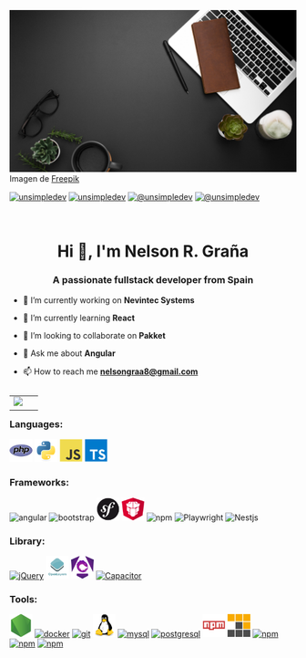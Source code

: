 

![MasterHead](./image/plano-estacion-trabajo-espacio-copia-computadora-portatil-medium.jpg)
Imagen de <a href="https://www.freepik.es/foto-gratis/plano-estacion-trabajo-espacio-copia-computadora-portatil_6740653.htm">Freepik</a>

<p align="left">
  <a href="https://linkedin.com/in/nelsongraa8" target="blank"><img align="center" src="https://img.shields.io/badge/LinkedIn-0077B5?style=for-the-badge&logo=linkedin&logoColor=white" alt="unsimpledev"/></a>
  <a href="https://twitter.com/nelsongraa8" target="blank"><img align="center" src="https://img.shields.io/badge/Twitter-00aece?style=for-the-badge&logo=x&logoColor=white" alt="unsimpledev"  /></a>
  <a href="mailto://nelsongraa8@gmail.com" target="blank"><img align="center" src="https://img.shields.io/badge/Gmail-D14836?style=for-the-badge&logo=gmail&logoColor=white" alt="@unsimpledev"  /></a>
  <a href="https://es.stackoverflow.com/users/244635" target="blank"><img align="center" src="https://img.shields.io/badge/stack overflow-ff8000?style=for-the-badge&logo=stackoverflow&logoColor=white" alt="@unsimpledev"  /></a>
</p>
<br>

<h1 align="center">Hi 👋, I'm Nelson R. Graña</h1>
<h3 align="center">A passionate fullstack developer from Spain</h3>

- 🔭 I’m currently working on **Nevintec Systems**

- 🌱 I’m currently learning **React**

- 👯 I’m looking to collaborate on **Pakket**

- 💬 Ask me about **Angular**

- 📫 How to reach me **nelsongraa8@gmail.com**

<div align="center">

<!--- stats & Trophy (start) -->
<p align="center">
<!--- stats (start) -->
<table align="left" border="0">
<tr border="0">
  <td width="60%" align="center" border="0">
    <img src="https://github-readme-streak-stats.herokuapp.com/?user=nelsongraa8&theme=dark&hide_border=false" /> 
  </td>

  <td width="40%" align="center" border="0">
    <i mg src="https://github-readme-stats.anuraghazra1.vercel.app/api/top-langs/?username=nelsongraa8&theme=dark&hide_border=false&no-bg=true&no-frame=true&langs_count=10"/>
  </td>
</tr>
</table>
<!--- stats (end) -->
</p>
<br>

<h3 align="left">Languages:</h3>
<p align="left">
  <a href="https://www.php.net" target="_blank">
    <img
      src="https://raw.githubusercontent.com/devicons/devicon/master/icons/php/php-original.svg"
      alt="php"
      width="40"
      height="40"
  /></a>
  <a href="https://www.python.org" target="_blank">
    <img
      src="https://raw.githubusercontent.com/devicons/devicon/master/icons/python/python-original.svg"
      alt="python"
      width="40"
      height="40"
  /></a>
  <a href="https://developer.mozilla.org/en-US/docs/Web/JavaScript" target="_blank">
    <img
      src="https://raw.githubusercontent.com/devicons/devicon/master/icons/javascript/javascript-original.svg"
      alt="javascript"
      width="40"
      height="40"
    /></a>
  <a href="https://www.typescriptlang.org/" target="_blank">
    <img
      src="https://raw.githubusercontent.com/devicons/devicon/master/icons/typescript/typescript-original.svg"
      alt="typescript"
      width="40"
      height="40"
    /></a>
</p>

<h3 align="left">Frameworks:</h3>
<p align="left">
  <a href="https://angular.io" target="_blank" style="text-decoration:none">
    <img
      src="https://cdn.jsdelivr.net/gh/devicons/devicon/icons/angular/angular-original.svg"
      alt="angular"
      width="40"
      height="40"
  /></a> 
  <a href="https://getbootstrap.com" target="_blank" style="text-decoration:none">
    <img
      src="https://cdn.jsdelivr.net/gh/devicons/devicon/icons/bootstrap/bootstrap-original.svg"
      alt="bootstrap"
      width="40"
      height="40"
  /></a>
  <a href="https://symfony.com" target="_blank" style="text-decoration:none">
    <img
      src="https://raw.githubusercontent.com/devicons/devicon/master/icons/symfony/symfony-original.svg"
      alt="symfony"
      width="40"
      height="40"
  /></a>
  <a href="https://primeng.com" target="_blank" style="text-decoration:none">
    <img
      src="https://raw.githubusercontent.com/nelsongraa8/nelsongraa8/main/image/primeng-logo.png"
      alt="primeng"
      width="40"
      height="40"
  /></a>
  <a href="https://jestjs.io/" target="_blank" style="text-decoration:none">
    <img
      src="https://cdn.jsdelivr.net/gh/devicons/devicon/icons/jest/jest-plain.svg"
      alt="npm"
      width="40"
      height="40"
    /></a>
  <a href="https://playwright.dev" target="_blank" style="text-decoration:none">
    <img
      src="https://cdn.jsdelivr.net/gh/devicons/devicon/icons/playwright/playwright-original.svg"
      alt="Playwright"
      width="40"
      height="40"
  /></a>
  <a href="https://nestjs.com" target="_blank" style="text-decoration:none">
    <img
      src="https://cdn.jsdelivr.net/gh/devicons/devicon/icons/nestjs/nestjs-original.svg"
      alt="Nestjs"
      width="40"
      height="40"
  /></a>
</p>

<h3 align="left">Library:</h3>
<p align="left">
  <a href="https://jquery.com/" target="_blank">
    <img
      src="https://cdn.jsdelivr.net/gh/devicons/devicon/icons/jquery/jquery-original.svg"
      alt="jQuery"
      width="40"
      height="40"
    /></a>
  <a href="https://openlayers.org/" target="_blank">
    <img
      src="https://raw.githubusercontent.com/nelsongraa8/nelsongraa8/main/image/openlayers_logo.png"
      alt="Openlayer"
      width="40"
      height="40"
    /></a>
  <a href="https://openlayers.org/" target="_blank">
    <img
      src="https://raw.githubusercontent.com/nelsongraa8/nelsongraa8/main/image/logo_ngrx.svg"
      alt="Ngxs"
      width="40"
      height="40"
    /></a>
  <a href="https://capacitorjs.com/" target="_blank">
    <img
      src="https://cdn.jsdelivr.net/gh/devicons/devicon/icons/capacitor/capacitor-original.svg"
      alt="Capacitor"
      width="40"
      height="40"
  /></a>
</p>

<h3 align="left">Tools:</h3>
<p align="left">
 <a href="https://nodejs.org" target="_blank">
    <img
      src="https://raw.githubusercontent.com/devicons/devicon/master/icons/nodejs/nodejs-original.svg"
      alt="nodejs"
      width="40"
      height="40"
  /></a>
  <a href="https://www.docker.com/" target="_blank">
    <img
      src="https://cdn.jsdelivr.net/gh/devicons/devicon/icons/docker/docker-original.svg"
      alt="docker"
      width="50"
      height="50"
    /></a>
  <a href="https://git-scm.com/" target="_blank">
    <img
      src="https://cdn.jsdelivr.net/gh/devicons/devicon/icons/git/git-original.svg"
      alt="git"
      width="40"
      height="40"
    /></a>
  <a href="https://www.linux.org/" target="_blank">
    <img
      src="https://raw.githubusercontent.com/devicons/devicon/master/icons/linux/linux-original.svg"
      alt="linux"
      width="40"
      height="40"
  /></a>
  <a href="https://www.mysql.com/" target="_blank">
    <img
      src="https://cdn.jsdelivr.net/gh/devicons/devicon/icons/mysql/mysql-original.svg"
      alt="mysql"
      width="40"
      height="40"
    /></a>
  <a href="https://www.postgresql.org" target="_blank">
    <img
      src="https://cdn.jsdelivr.net/gh/devicons/devicon/icons/postgresql/postgresql-original.svg"
      alt="postgresql"
      width="40"
      height="40"
  /></a>
  <a href="https://npmjs.com" target="_blank">
    <img
      src="https://raw.githubusercontent.com/devicons/devicon/master/icons/npm/npm-original-wordmark.svg"
      alt="npm"
      width="40"
      height="40"
    /></a>
  <a href="https://pnpmjs.com" target="_blank">
    <img
      src="https://raw.githubusercontent.com/devicons/devicon/master/icons/pnpm/pnpm-original.svg"
      alt="npm"
      width="40"
      height="40"
    /></a>
  <a href="https://code.visualstudio.com/" target="_blank">
    <img
      src="https://cdn.jsdelivr.net/gh/devicons/devicon/icons/vscode/vscode-original.svg"
      alt="npm"
      width="40"
      height="40"
    /></a>
  <a href="https://code.gitlab.com/" target="_blank">
    <img
      src="https://cdn.jsdelivr.net/gh/devicons/devicon/icons/gitlab/gitlab-original.svg"
      alt="npm"
      width="40"
      height="40"
    /></a>
  <a href="https://www.jenkins.io/" target="_blank">
    <img
      src="https://cdn.jsdelivr.net/gh/devicons/devicon/icons/jenkins/jenkins-original.svg"
      alt="npm"
      width="40"
      height="40"
    /></a>
</p>

